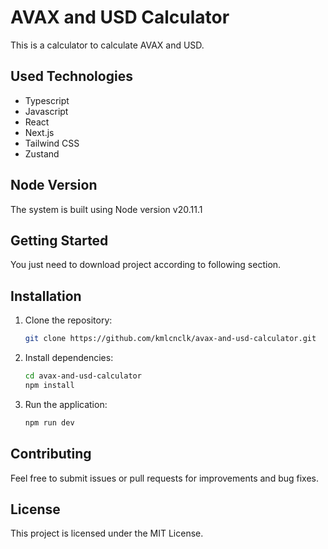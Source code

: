 # AVAX and USD Calculator

This is a calculator to calculate AVAX and USD.

## Used Technologies

- Typescript
- Javascript
- React
- Next.js
- Tailwind CSS
- Zustand


## Node Version

The system is built using Node version v20.11.1

## Getting Started

You just need to download project according to following section.

## Installation

1. Clone the repository:
    ```bash
    git clone https://github.com/kmlcnclk/avax-and-usd-calculator.git
    ```
2. Install dependencies:
    ```bash
    cd avax-and-usd-calculator
    npm install
    ```
3. Run the application:
    ```bash
    npm run dev
    ```

## Contributing

Feel free to submit issues or pull requests for improvements and bug fixes.

## License

This project is licensed under the MIT License.

